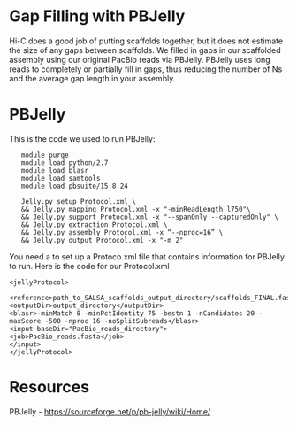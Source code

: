 # Gap Filling with PBJelly
Hi-C does a good job of putting scaffolds together, but it does not estimate the size of any gaps between scaffolds. We filled in gaps in our scaffolded assembly using our original PacBio reads via PBJelly. PBJelly uses long reads to completely or partially fill in gaps, thus reducing the number of Ns and the average gap length in your assembly.

# PBJelly
  This is the code we used to run PBJelly:
       
       module purge 
       module load python/2.7
       module load blasr
       module load samtools
       module load pbsuite/15.8.24 

       Jelly.py setup Protocol.xml \
       && Jelly.py mapping Protocol.xml -x "-minReadLength l750"\
       && Jelly.py support Protocol.xml -x "--spanOnly --capturedOnly" \
       && Jelly.py extraction Protocol.xml \
       && Jelly.py assembly Protocol.xml -x “--nproc=16” \
       && Jelly.py output Protocol.xml -x "-m 2" 
      
   You need a to set up a Protoco.xml file that contains information for PBJelly to run. Here is the code for our Protocol.xml
   
    <jellyProtocol> 
              
    <reference>path_to_SALSA_scaffolds_output_directory/scaffolds_FINAL.fasta</reference>
    <outputDir>output_directory</outputDir>
    <blasr>-minMatch 8 -minPctIdentity 75 -bestn 1 -nCandidates 20 -maxScore -500 -nproc 16 -noSplitSubreads</blasr>
    <input baseDir="PacBio_reads_directory">
    <job>PacBio_reads.fasta</job>
    </input>
    </jellyProtocol>
    
   


# Resources
PBJelly - https://sourceforge.net/p/pb-jelly/wiki/Home/
